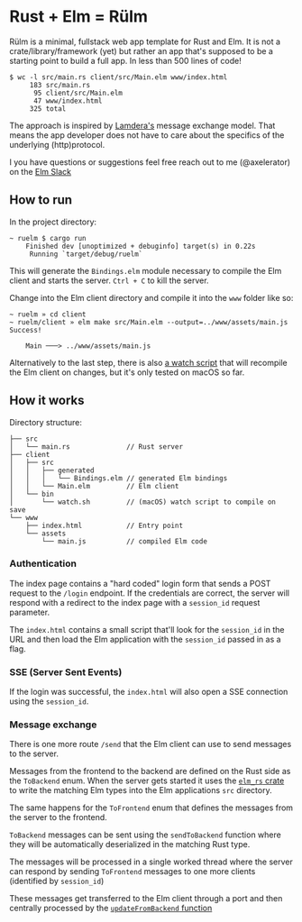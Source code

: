 # Rust + Elm = Rülm

Rülm is a minimal, fullstack web app template for Rust and Elm.
It is not a crate/library/framework (yet) but rather an app that's
supposed to be a starting point to build a full app.
In less than 500 lines of code!

```text
$ wc -l src/main.rs client/src/Main.elm www/index.html
     183 src/main.rs
      95 client/src/Main.elm
      47 www/index.html
     325 total
```

The approach is inspired by [Lamdera's](https://dashboard.lamdera.app/docs) message exchange model.
That means the app developer does not have to care about the specifics of the underlying (http)protocol.

I you have questions or suggestions feel free reach out to me (@axelerator) on the [Elm Slack](https://elm-lang.org/community/slack)

## How to run

In the project directory:

```
~ ruelm $ cargo run
    Finished dev [unoptimized + debuginfo] target(s) in 0.22s
     Running `target/debug/ruelm`
```
This will generate the `Bindings.elm` module necessary to compile the Elm
client and starts the server. `Ctrl + C` to kill the server.

Change into the Elm client directory and compile it into the `www` folder like so:
```
~ ruelm » cd client
~ ruelm/client » elm make src/Main.elm --output=../www/assets/main.js
Success!

    Main ───> ../www/assets/main.js
```
Alternatively to the last step, there is also [a watch script](client/bin/watch.sh) that will recompile the Elm client on changes, but it's only tested on macOS so far.

## How it works

Directory structure:

```text
├── src
│   └── main.rs              // Rust server
├── client
│   ├── src
│   │   ├── generated
│   │   │   └── Bindings.elm // generated Elm bindings
│   │   └── Main.elm         // Elm client 
│   └── bin
│       └── watch.sh         // (macOS) watch script to compile on save
└── www
    ├── index.html           // Entry point
    └── assets
        └── main.js          // compiled Elm code 
```

### Authentication

The index page contains a "hard coded" login form that sends a POST request to the `/login` endpoint.
If the credentials are correct, the server will respond with a redirect to the index page with
a `session_id` request parameter.

The `index.html` contains a small script that'll look for the `session_id` in the URL and then
load the Elm application with the `session_id` passed in as a flag.

### SSE (Server Sent Events)

If the login was successful, the `index.html` will also open a SSE connection using the `session_id`.

### Message exchange

There is one more route `/send` that the Elm client can use to send messages to the server.

Messages from the frontend to the backend are defined on the Rust side as the `ToBackend` enum.
When the server gets started it uses the [`elm_rs` crate](https://crates.io/crates/elm-rs) to write
the matching Elm types into the Elm applications `src` directory.

The same happens for the `ToFrontend` enum that defines the messages from the server to the frontend.

`ToBackend` messages can be sent using the `sendToBackend` function where they will be automatically
deserialized in the matching Rust type.

The messages will be processed in a single worked thread where the server can respond by sending
`ToFrontend` messages to one more clients (identified by `session_id`)

These messages get transferred to the Elm client through a port and then centrally processed
by the [`updateFromBackend` function](https://github.com/axelerator/ruelm/blob/main/client/src/Main.elm#L55)

